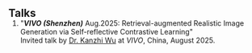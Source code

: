 <h2 id="Invited Talks" style="margin: 2px 0px -15px;">Talks</h2>

<div class="publications">
  <ol class="bibliography">
    <li>
      <span class="title">"<em><strong>VIVO (Shenzhen)</strong></em> Aug.2025: Retrieval-augmented Realistic Image Generation via Self-reflective Contrastive Learning"</span><br>
      Invited talk by <a href="https://scholar.google.com.hk/citations?user=N0WHQ2wAAAAJ&hl=zh-CN&oi=ao" target="_blank">Dr. Kanzhi Wu</a> at <em>VIVO</em>, China, August 2025.<br>
    </li>
  </ol>
</div>
